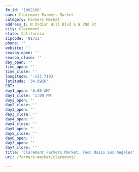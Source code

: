 ```yaml
---
fm_id: '1002106'
name: Claremont Farmers Market
category: Farmers Market
address_1: N Indian Hill Blvd & W 2Nd St
city: Claremont
state: California
zipcode: '91711'
phone: ''
website: ''
season_open: ''
season_close: ''
day_open: ''
time_open: ''
time_close: ''
longitude: '-117.7193'
latitude: '34.0956'
EBT: ''
day1_open: '8:00 AM'
day1_close: '1:00 PM'
day2_open: ''
day2_close: ''
day3_open: ''
day3_close: ''
day4_open: ''
day4_close: ''
day5_open: ''
day5_close: ''
day6_open: ''
day7_open: ''
day7_close: ''
title: 'Claremont Farmers Market, Food Oasis Los Angeles'
uri: /farmers-market/claremont/

---
```


